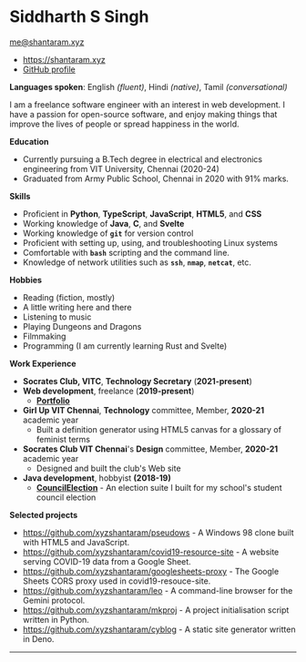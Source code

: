# Siddharth S Singh

[me@shantaram.xyz](mailto:me@shantaram.xyz)

- https://shantaram.xyz
- [GitHub profile](https://github.com/xyzshantaram)

**Languages spoken**: English _(fluent)_, Hindi _(native)_, Tamil
_(conversational)_

I am a freelance software engineer with an interest in web development.
I have a passion for open-source software, and enjoy making things that 
improve the lives of people or spread happiness in the world.

**Education**

- Currently pursuing a B.Tech degree in electrical and electronics engineering
  from VIT University, Chennai (2020-24)
- Graduated from Army Public School, Chennai in 2020 with 91% marks.

**Skills**

- Proficient in **Python**, **TypeScript**, **JavaScript**, **HTML5**, and
  **CSS**
- Working knowledge of **Java**, **C**, and **Svelte**
- Working knowledge of **`git`** for version control
- Proficient with setting up, using, and troubleshooting Linux systems
- Comfortable with **`bash`** scripting and the command line.
- Knowledge of network utilities such as **`ssh`**, **`nmap`**, **`netcat`**, etc.


**Hobbies**
- Reading (fiction, mostly)
- A little writing here and there
- Listening to music
- Playing Dungeons and Dragons
- Filmmaking
- Programming (I am currently learning Rust and Svelte)

<!-- @block-start wkex #wk-experience -->
**Work Experience**

- **Socrates Club, VITC**, **Technology Secretary** (**2021-present**)
- **Web development**, freelance (**2019-present**)
  - [**Portfolio**](https://shantaram.xyz/portfolio)
- **Girl Up VIT Chennai**, **Technology** committee, Member, **2020-21** academic year
  - Built a definition generator using HTML5 canvas for a glossary of feminist
    terms
- **Socrates Club VIT Chennai**'s **Design** committee, Member, **2020-21** academic year
  - Designed and built the club's Web site
  <!-- TODO: add link -->
- **Java development**, hobbyist **(2018-19)**
  - [**CouncilElection**](https://github.com/xyzshantaram/CouncilElection) - An
    election suite I built for my school's student council election

<!-- @block-end wkex -->

**Selected projects**

- https://github.com/xyzshantaram/pseudows - A Windows 98 clone built with
  HTML5 and JavaScript.
- https://github.com/xyzshantaram/covid19-resource-site - A website serving
  COVID-19 data from a Google Sheet.
- https://github.com/xyzshantaram/googlesheets-proxy - The Google Sheets CORS
  proxy used in covid19-resouce-site.
- https://github.com/xyzshantaram/leo - A command-line browser for the Gemini
  protocol.
- https://github.com/xyzshantaram/mkproj - A project initialisation script
  written in Python.
- https://github.com/xyzshantaram/cyblog - A static site generator written in
  Deno.

---

<!-- @include cyblog-footer.html -->